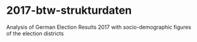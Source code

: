 # 2017-btw-strukturdaten
Analysis of German Election Results 2017 with socio-demographic figures of the election districts
